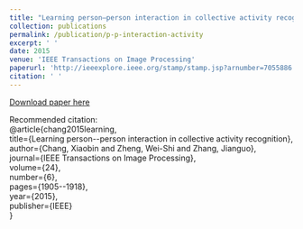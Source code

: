```yaml
---
title: "Learning person–person interaction in collective activity recognition"
collection: publications
permalink: /publication/p-p-interaction-activity
excerpt: ' '
date: 2015
venue: 'IEEE Transactions on Image Processing'
paperurl: 'http://ieeexplore.ieee.org/stamp/stamp.jsp?arnumber=7055886'
citation: ' '
---
```

[Download paper here](http://ieeexplore.ieee.org/stamp/stamp.jsp?arnumber=7055886)

Recommended citation:<br />
@article{chang2015learning,<br />
  title={Learning person--person interaction in collective activity recognition},<br />
  author={Chang, Xiaobin and Zheng, Wei-Shi and Zhang, Jianguo},<br />
  journal={IEEE Transactions on Image Processing},<br />
  volume={24},<br />
  number={6},<br />
  pages={1905--1918},<br />
  year={2015},<br />
  publisher={IEEE}<br />
}<br />
